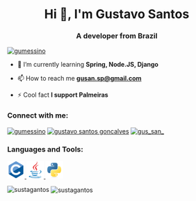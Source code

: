 <h1 align="center">Hi 👋, I'm Gustavo Santos</h1>
<h3 align="center">A developer from Brazil</h3>

<p align="left"> <a href="https://twitter.com/gumessino" target="blank"><img src="https://img.shields.io/twitter/follow/gumessino?logo=twitter&style=for-the-badge" alt="gumessino" /></a> </p>

- 🌱 I’m currently learning **Spring, Node.JS, Django**

- 📫 How to reach me **gusan.sp@gmail.com**

- ⚡ Cool fact **I support Palmeiras**

<h3 align="left">Connect with me:</h3>
<p align="left">
<a href="https://twitter.com/gumessino" target="blank"><img align="center" src="https://raw.githubusercontent.com/rahuldkjain/github-profile-readme-generator/master/src/images/icons/Social/twitter.svg" alt="gumessino" height="30" width="40" /></a>
<a href="https://linkedin.com/in/gustavo santos goncalves" target="blank"><img align="center" src="https://raw.githubusercontent.com/rahuldkjain/github-profile-readme-generator/master/src/images/icons/Social/linked-in-alt.svg" alt="gustavo santos goncalves" height="30" width="40" /></a>
<a href="https://instagram.com/gus_san_" target="blank"><img align="center" src="https://raw.githubusercontent.com/rahuldkjain/github-profile-readme-generator/master/src/images/icons/Social/instagram.svg" alt="gus_san_" height="30" width="40" /></a>
</p>

<h3 align="left">Languages and Tools:</h3>
<p align="left"> <a href="https://www.cprogramming.com/" target="_blank" rel="noreferrer"> <img src="https://raw.githubusercontent.com/devicons/devicon/master/icons/c/c-original.svg" alt="c" width="40" height="40"/> </a> <a href="https://www.java.com" target="_blank" rel="noreferrer"> <img src="https://raw.githubusercontent.com/devicons/devicon/master/icons/java/java-original.svg" alt="java" width="40" height="40"/> </a> <a href="https://www.python.org" target="_blank" rel="noreferrer"> <img src="https://raw.githubusercontent.com/devicons/devicon/master/icons/python/python-original.svg" alt="python" width="40" height="40"/> </a> </p>


<p><img align="left" src="https://github-readme-stats.vercel.app/api/top-langs?username=sustagantos&show_icons=true&locale=en&layout=compact" alt="sustagantos" /></p>
<p>&nbsp;<img align="center" src="https://github-readme-stats.vercel.app/api?username=sustagantos&show_icons=true&locale=en" alt="sustagantos" /></p>


